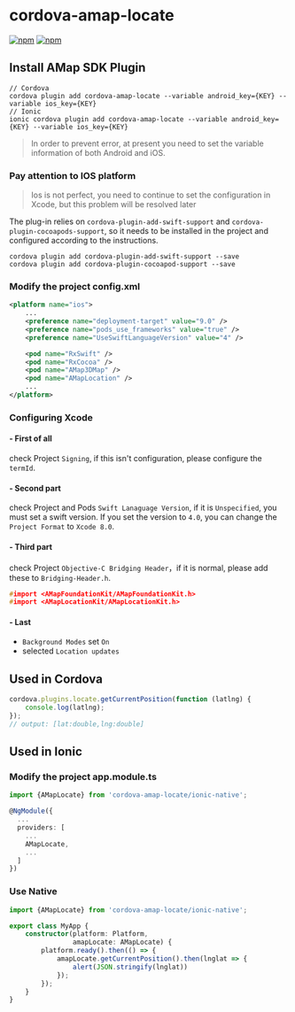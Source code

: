 # cordova-amap-locate

[![npm](https://img.shields.io/npm/v/cordova-amap-locate.svg)](https://www.npmjs.com/package/ccordova-amap-locate) 
[![npm](https://img.shields.io/npm/dm/cordova-amap-locate.svg)](https://www.npmjs.com/package/cordova-amap-locate)

## Install AMap SDK Plugin

``` shell
// Cordova
cordova plugin add cordova-amap-locate --variable android_key={KEY} --variable ios_key={KEY}
// Ionic
ionic cordova plugin add cordova-amap-locate --variable android_key={KEY} --variable ios_key={KEY}
```

> In order to prevent error, at present you need to set the variable information of both Android and iOS.

### Pay attention to IOS platform

> Ios is not perfect, you need to continue to set the configuration in Xcode, but this problem will be resolved later

The plug-in relies on `cordova-plugin-add-swift-support` and `cordova-plugin-cocoapods-support`, so it needs to be installed in the project and configured according to the instructions.

``` shell
cordova plugin add cordova-plugin-add-swift-support --save 
cordova plugin add cordova-plugin-cocoapod-support --save
```

### Modify the project config.xml

``` xml
<platform name="ios">
    ...
    <preference name="deployment-target" value="9.0" />
    <preference name="pods_use_frameworks" value="true" />
    <preference name="UseSwiftLanguageVersion" value="4" />

    <pod name="RxSwift" />
    <pod name="RxCocoa" />
    <pod name="AMap3DMap" />
    <pod name="AMapLocation" />
    ...
</platform>
```

### Configuring Xcode

#### - First of all 

check Project `Signing`, if this isn't configuration, please configure the `termId`.

#### - Second part

check Project and Pods `Swift Lanaguage Version`, if it is `Unspecified`, you must set a swift version. If you set the version to `4.0`, you can change the `Project Format` to `Xcode 8.0`.

#### - Third part

check Project `Objective-C Bridging Header`，if it is normal, please add these to `Bridging-Header.h`.

``` cpp
#import <AMapFoundationKit/AMapFoundationKit.h>
#import <AMapLocationKit/AMapLocationKit.h>
```

#### - Last

- `Background Modes` set `On`
- selected `Location updates` 

## Used in Cordova 

``` javascript
cordova.plugins.locate.getCurrentPosition(function (latlng) {
    console.log(latlng);
});
// output: [lat:double,lng:double]
```

## Used in Ionic

###  Modify the project app.module.ts

``` typescript
import {AMapLocate} from 'cordova-amap-locate/ionic-native';

@NgModule({
  ...
  providers: [
    ...
    AMapLocate,
    ...
  ]
})
```

### Use Native

``` typescript
import {AMapLocate} from 'cordova-amap-locate/ionic-native';

export class MyApp {
    constructor(platform: Platform,
                amapLocate: AMapLocate) {
        platform.ready().then(() => {
            amapLocate.getCurrentPosition().then(lnglat => {
                alert(JSON.stringify(lnglat))
            });
        });
    }
}
```


